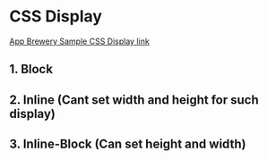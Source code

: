 # CSS Display

[App Brewery Sample CSS Display link](https://appbrewery.github.io/css-display/)

## 1. Block
## 2. Inline (Cant set width and height for such display)
## 3. Inline-Block (Can set height and width)